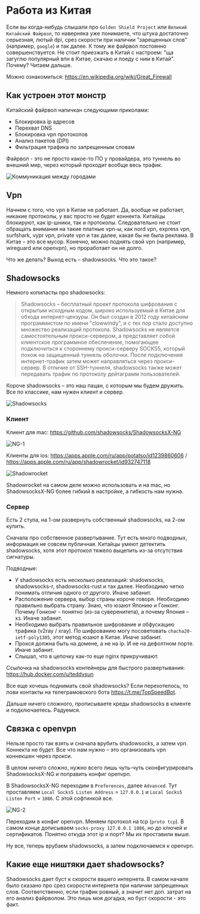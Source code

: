 # Работа из Китая

Если вы когда-нибудь слышали про `Golden Shield Project` или `Великий Китайский Файрвол`, то наверняка уже понимаете, что штука достаточно серьезная, лютый dpi, срез скорости при наличии "зарещенных слов" (например, `google`) и так далее. К тому же файрвол постоянно совершенствуется. Не стоит приезжать в Китай с настроем: "ща загуглю популярный впн в Китае, скачаю и поеду с ним в Китай". Почему? Читаем дальше.

Можно ознакомиться: <https://en.wikipedia.org/wiki/Great_Firewall>

## Как устроен этот монстр

Китайский файрвол напичкан следующими приколами:

- Блокировка ip адресов
- Перехват DNS
- Блокировка vpn протоколов
- Анализ пакетов (DPI)
- Фильтрация трафика по запрещенным словам

Файрвол - это не просто какое-то ПО у провайдера, это туннель во внешний мир, через который проходит вообще весь трафик.

![Коммуникация между городами](/images/map.png)

## Vpn

Начнем с того, что vpn в Китае не работает. Да, вообще не работает, никакие протоколы, у вас просто не будет коннекта. Китайцы блокируют, как ip-шники, так и протоколы. Следовательно не стоит обращать внимания на такие платные vpn-ы, как nord vpn, express vpn, surfshark, vypr vpn, private vpn и так далее, какая бы не была реклама. В Китае – это все мусор. Конечно, можно поднять свой vpn (например, wireguard или openvpn), но проработает он не долго.

Что же делать? Выход есть – shadowsocks. Что это такое?

## Shadowsocks

Немного копипасты про shadowsocks:

> Shadowsocks – бесплатный проект протокола шифрования с открытым исходным кодом, широко используемый в Китае для обхода интернет-цензуры. Он был создан в 2012 году китайским программистом по имени "clowwindy", и с тех пор стало доступно множество реализаций протокола. Shadowsocks не является самостоятельным прокси-сервером, а представляет собой клиентское программное обеспечение, помогающее подключиться к стороннему прокси-серверу SOCKS5, который похож на защищенный туннель оболочки. После подключения интернет-трафик затем может направляться через прокси-сервер. В отличие от SSH-туннеля, shadowsocks также может передавать трафик по протоколу дейтаграмм пользователей.

Короче shadowsocks – это наш пацан, с которым мы будем дружить. Все по классике, нам нужен клиент и сервер.

![Shadowsocks](/images/shadowsocks.png)

### Клиент

Клиент для mac: <https://github.com/shadowsocks/ShadowsocksX-NG>

![NG-1](/images/ng-1.png)

Клиенты для ios: <https://apps.apple.com/ru/app/potatso/id1239860606> / <https://apps.apple.com/ru/app/shadowrocket/id932747118>

![Shadowrocket](/images/rocket.png)

Shadowrocket на самом деле можно использовать и на mac, но ShadowsocksX-NG более гибкий в настройке, а гибкость нам нужна.

### Сервер

Есть 2 стула, на 1-ом развернуть собственный shadowsocks, на 2-ом купить.

Сначала про собственное развертывание. Тут есть много подводных, информация не совсем публичная. Китайцы умеют детектить shadowsocks, хотя этот протокол тяжело выцепить из-за отсутствия сигнатуры.

Подводные:

- У shadowsocks есть несколько реализаций: shadowsocks, shadowsocks-r, shadowsocks-rust и так далее. Необходимо четко понимать отличия одного от другого. Иначе забанит.
- Расположение сервера, выбор страны короче говоря. Необходимо правильно выбрать страну. Знаю, что юзают Японию и Гонконг. Почему Гонконг - понятно (из-за суверенитета), а почему Япония – хз. Иначе забанит.
- Необходимо выбрать правильное шифрование и обфускацию трафика (v2ray / xray). По шифрованию могу посоветовать `chacha20-ietf-poly1305`, этот метод юзают в Китае. Иначе забанит.
- Прокся должна быть на домене, а не на ip. И не на дефолтном порте. Иначе забанит.
- Слышал, что в цепочку как-то еще nginx прикручивают.

Ссылочка на shadowsocks контейнеры для быстрого развертывания: <https://hub.docker.com/u/teddysun>

Все еще хочешь поднимать свой shadowsocks? Если перехотелось, то лови контакты на телеграмовского бота <https://t.me/TopSpeedBot>.

Дальше ничего сложного, прописываете креды shadowsocks в клиенте и подключаетесь. Радуемся.

## Связка с openvpn

Нельзя просто так взять и сначала врубить shadowsocks, а затем vpn. Коннекта не будет. Все что нам нужно – это организовать vpn коннекшен через прокси.

В целом ничего сложно, нужно всего лишь чуть-чуть сконфигурировать ShadowsocksX-NG и поправить конфиг openvpn.

В ShadowsocksX-NG переходим в `Preferences`, далее `Advanced`. Тут проставляем `Local Socks5 Listen Address` = `127.0.0.1` и `Local Socks5 Listen Port` = `1086`. С этой софтинкой все.

![NG-2](/images/ng-2.png)

Переходим в конфиг openvpn. Меняем протокол на tcp (`proto tcp`). В самом конце дописываем `socks-proxy 127.0.0.1 1086`, но до ключей и сертификатов. Понятно откуда этот ip и порт? Мы их проставили выше.

Ну все, теперь врубаем shadowsocks, а затем подключаемся к openvpn.

## Какие еще ништяки дает shadowsocks?

Shadowsocks дает буст к скорости вашего интернета. В самом начале было сказано про срез скорости интернета при наличии запрещенных слов. Соответственно, если трафик ровный, а значит нет доп. затрат на его анализ файрволом. Это лишь моя догадка, но буст скорости - это факт.

